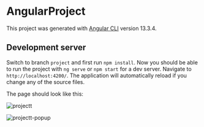 # AngularProject

This project was generated with [Angular CLI](https://github.com/angular/angular-cli) version 13.3.4.

## Development server

Switch to branch `project` and first run `npm install`.
Now you should be able to run the project with `ng serve` or `npm start` for a dev server. Navigate to `http://localhost:4200/`. The application will automatically reload if you change any of the source files. 

The page should look like this:

![projectt](https://github.com/SamraMujcinovic/angular-project-app/assets/44182000/82f3c264-118f-42cc-9ad6-0e0e2df9a9bd)

![projectt-popup](https://github.com/SamraMujcinovic/angular-project-app/assets/44182000/e7c586b3-6ecc-4719-a4b6-a088b096c5f9)

